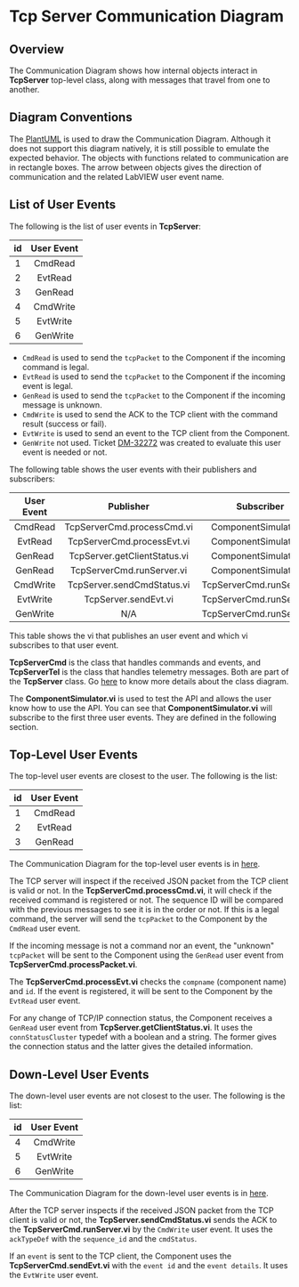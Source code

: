 # Tcp Server Communication Diagram

## Overview

The Communication Diagram shows how internal objects interact in **TcpServer** top-level class, along with messages that travel from one to another.

## Diagram Conventions

The [PlantUML](https://plantuml.com) is used to draw the Communication Diagram.
Although it does not support this diagram natively, it is still possible to emulate the expected behavior.
The objects with functions related to communication are in rectangle boxes.
The arrow between objects gives the direction of communication and the related LabVIEW user event name.

## List of User Events

The following is the list of user events in **TcpServer**:

| id | User Event |
|:--:|:----------:|
| 1  | CmdRead    |
| 2  | EvtRead    |
| 3  | GenRead    |
| 4  | CmdWrite   |
| 5  | EvtWrite   |
| 6  | GenWrite   |

- `CmdRead` is used to send the `tcpPacket` to the Component if the incoming command is legal.
- `EvtRead` is used to send the `tcpPacket` to the Component if the incoming event is legal.
- `GenRead` is used to send the `tcpPacket` to the Component if the incoming message is unknown.
- `CmdWrite` is used to send the ACK to the TCP client with the command result (success or fail).
- `EvtWrite` is used to send an event to the TCP client from the Component.
- `GenWrite`  not used. Ticket [DM-32272](https://jira.lsstcorp.org/browse/DM-32272) was created to evaluate this user event is needed or not.

The following table shows the user events with their publishers and subscribers:

| User Event | Publisher | Subscriber |
|:--------:|:----------:|:-----------:|
| CmdRead  | TcpServerCmd.processCmd.vi   | ComponentSimulator.vi     |
| EvtRead  | TcpServerCmd.processEvt.vi   | ComponentSimulator.vi     |
| GenRead  | TcpServer.getClientStatus.vi | ComponentSimulator.vi     |
| GenRead  | TcpServerCmd.runServer.vi    | ComponentSimulator.vi     |
| CmdWrite | TcpServer.sendCmdStatus.vi   | TcpServerCmd.runServer.vi |
| EvtWrite | TcpServer.sendEvt.vi         | TcpServerCmd.runServer.vi |
| GenWrite |              N/A             | TcpServerCmd.runServer.vi |

This table shows the vi that publishes an user event and which vi subscribes to that user event.

**TcpServerCmd** is the class that handles commands and events, and **TcpServerTel** is the class that handles telemetry messages.
Both are part of the **TcpServer** class.
Go [here](../doc/uml/TcpServerClass.uml) to know more details about the class diagram.

The **ComponentSimulator.vi** is used to test the API and allows the user know how to use the API.
You can see that **ComponentSimulator.vi** will subscribe to the first three user events.
They are defined in the following section.

## Top-Level User Events

The top-level user events are closest to the user.
The following is the list:

| id | User Event |
|:--:|:----------:|
| 1 | CmdRead  |
| 2 | EvtRead  |
| 3 | GenRead  |

The Communication Diagram for the top-level user events is in [here](../doc/uml/TcpServerCommDiagramTopLevel.uml).

The TCP server will inspect if the received JSON packet from the TCP client is valid or not.
In the **TcpServerCmd.processCmd.vi**, it will check if the received command is registered or not.
The sequence ID will be compared with the previous messages to see it is in the order or not.
If this is a legal command, the server will send the `tcpPacket` to the Component by the `CmdRead` user event.

If the incoming message is not a command nor an event, the "unknown" `tcpPacket` will be sent to the Component using the `GenRead` user event from **TcpServerCmd.processPacket.vi**.

The **TcpServerCmd.processEvt.vi** checks the `compname` (component name) and `id`.
If the event is registered, it will be sent to the Component by the `EvtRead` user event.

For any change of TCP/IP connection status, the Component receives a `GenRead` user event from **TcpServer.getClientStatus.vi**.
It uses the `connStatusCluster` typedef with a boolean and a string.
The former gives the connection status and the latter gives the detailed information.

## Down-Level User Events

The down-level user events are not closest to the user.
The following is the list:

| id | User Event |
|:--:|:----------:|
| 4 | CmdWrite  |
| 5 | EvtWrite  |
| 6 | GenWrite  |

The Communication Diagram for the down-level user events is in [here](../doc/uml/TcpServerCommDiagramDownLevel.uml).

After the TCP server inspects if the received JSON packet from the TCP client is valid or not, the **TcpServer.sendCmdStatus.vi** sends the ACK to the **TcpServerCmd.runServer.vi** by the `CmdWrite` user event.
It uses the `ackTypeDef` with the `sequence_id` and the `cmdStatus`.

If an `event` is sent to the TCP client, the Component uses the **TcpServerCmd.sendEvt.vi** with the `event id` and the `event details`. It uses the `EvtWrite` user event.

